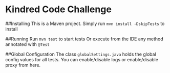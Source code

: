 # Kindred Code Challenge

##Installing
This is a Maven project. Simply run `mvn install -DskipTests` to install

##Running
Run `mvn test` to start tests
Or execute from the IDE any method annotated with `@Test`

##Global Configuration
The class `globalSettings.java` holds the global config values for all tests. You can enable/disable logs or enable/disable proxy from here.
